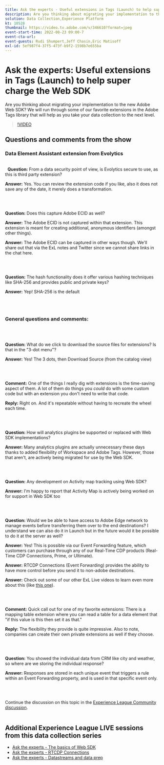 ```yaml
---
title: Ask the experts - Useful extensions in Tags (Launch) to help super charge the Web SDK
description: Are you thinking about migrating your implementation to the new Adobe Web SDK?  We will run through some of our favorite extensions in the Adobe Tags library that will help as you take your data collection to the next level.
solution: Data Collection,Experience Platform
kt: 10528
thumbnail: https://video.tv.adobe.com/v/346610?format=jpeg
event-start-time: 2022-08-23 09:00-7
event-cta-url: 
event-guests: Rudi Shumpert,Jeff Chasin,Eric Matisoff
exl-id: 5ef987f4-37f5-473f-b9f2-1598b7e655ba
---
```

# Ask the experts: Useful extensions in Tags (Launch) to help super charge the Web SDK

Are you thinking about migrating your implementation to the new Adobe Web SDK?  We will run through some of our favorite extensions in the Adobe Tags library that will help as you take your data collection to the next level.

>[!VIDEO](https://video.tv.adobe.com/v/346610/?quality=12&learn=on)

## Questions and comments from the show

### Data Element Assistant extension from Evolytics

<br>&nbsp;
**Question:** From a data security point of view, is Evolytics secure to use, as this is third party extension?

**Answer:** Yes. You can review the extension code if you like, also it does not save any of the date, it merely does a transformation.

<br>&nbsp;

**Question:** Does this capture Adobe ECID as well?

**Answer:** The Adobe ECID is not captured within that extension. This extension is meant for creating additional, anonymous identifiers (amongst other things).

**Answer:** The Adobe ECID can be captured in other ways though. We'll share out that via the ExL notes and Twitter since we cannot share links in the chat here.

<br>&nbsp;

**Question:** The hash functionality does it offer various hashing techniques like SHA-256 and provides public and private keys?

**Answer:** Yep! SHA-256 is the default

<br>&nbsp;

### General questions and comments:

<br>&nbsp;

**Question:** What do we click to download the source files for extensions? Is that in the "3-dot menu"?

**Answer:** Yes! The 3 dots, then Download Source (from the catalog view)

<br>&nbsp;

**Comment:** One of the things I really dig with extensions is the time-saving aspect of them. A lot of them do things you *could* do with some custom code but with an extension you don't need to write that code.

**Reply:** Right on. And it's repeatable without having to recreate the wheel each time.

<br>&nbsp;

**Question:** How will analytics plugins be supported or replaced with Web SDK implementations?

**Answer:** Many analytics plugins are actually unnecessary these days thanks to added flexibility of Workspace and Adobe Tags. However, those that aren't, are actively being migrated for use by the Web SDK.

<br>&nbsp;

**Question:** Any development on Activity map tracking using Web SDK?

**Answer:** I'm happy to report that Activity Map is actively being worked on for support in Web SDK too

<br>&nbsp;

**Question:** Would we be able to have access to Adobe Edge network to manage events before transferring them over to the end destinations? I understand we can also do it in Launch but in the future would it be possible to do it at the server as well?

**Answer:** Yes! This is possible via our Event Forwarding feature, which customers can purchase through any of our Real-Time CDP products (Real-Time CDP Connections, Prime, or Ultimate).

**Answer:** RTCDP Connections (Event Forwarding) provides the ability to have more control before you send it to non-adobe destinations.

**Answer:** Check out some of our other ExL Live videos to learn even more about this (like [this one](exl-live-episode-06-23-22.md)).

<br>&nbsp;

**Comment:** Quick call out for one of my favorite extensions: There is a mapping table extension where you can read a table for a data element that "if this value is this then set it as that."

**Reply:** The flexibility they provide is quite impressive. Also to note, companies can create their own private extensions as well if they choose.

<br>&nbsp;

**Question:** You showed the individual data from CRM like city and weather, so where are we storing the individual response?

**Answer:** Responses are stored in each unique event that triggers a rule within an Event Forwarding property, and is used in that specific event only.

<br>&nbsp;

Continue the discussion on this topic in the [Experience League Community discussion](https://experienceleaguecommunities.adobe.com/t5/adobe-experience-platform/experience-league-live-post-session-discussion-useful-extensions/m-p/542620#M240).
<br>&nbsp;

## Additional Experience League LIVE sessions from this data collection series

* [Ask the experts - The basics of Web SDK](exl-live-episode-05-26-22.md)
* [Ask the experts - RTCDP Connections](exl-live-episode-06-23-22.md)
* [Ask the experts - Datastreams and data prep](exl-live-episode-07-21-22.md)
